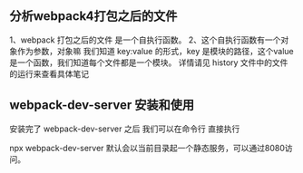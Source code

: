 ## 分析webpack4打包之后的文件
1、webpack 打包之后的文件 是一个自执行函数。
2、这个自执行函数有一个对象作为参数，对象嘛 我们知道 key:value 的形式，key 是模块的路径，这个value 是一个函数，我们知道每个文件都是一个模块。
详情请见 history 文件中的文件的运行来查看具体笔记

## webpack-dev-server 安装和使用
安装完了 webpack-dev-server 之后 我们可以在命令行 直接执行

npx webpack-dev-server 默认会以当前目录起一个静态服务，可以通过8080访问。

